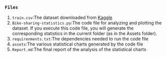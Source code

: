 ### `Files`

1. `train.csv`:The dataset downloaded from [Kaggle](https://www.kaggle.com/c/bike-sharing-demand/overview)
2. `Bike-sharing-statistics.py`:The code file for analyzing and plotting the dataset. If you execute this code file, you will generate the corresponding statistics in the current folder (as in the Assets folder).
3. `requirenments.txt`:The dependencies needed to run the code file
4. `assets`:The various statistical charts generated by the code file
5. `Report.md`:The final report of the analysis of the statistical charts